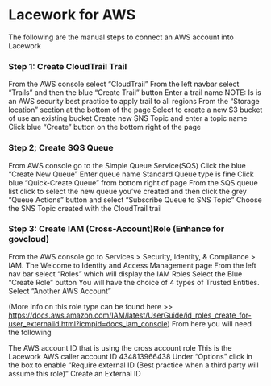 # Lacework for AWS
The following are the manual steps to connect an AWS account into Lacework

### Step 1: Create CloudTrail Trail
From the AWS console select “CloudTrail”
From the left navbar select “Trails” and then the blue  “Create Trail” button
Enter a trail name
NOTE: Is is an AWS security best practice to apply trail to all regions
From the “Storage location” section at the bottom of the page
Select to create a new S3 bucket of use an existing bucket
Create new SNS Topic and enter a topic name
Click blue “Create” button on the bottom right of the page

### Step 2; Create SQS Queue
From AWS console go to the Simple Queue Service(SQS)
Click the blue “Create New Queue”
Enter queue name
Standard Queue type is fine
Click blue “Quick-Create Queue” from bottom right of page
From the SQS queue list click to select the new queue you’ve created and then click the grey “Queue Actions” button and select “Subscribe Queue to SNS Topic”
Choose the SNS Topic created with the CloudTrail trail

### Step 3: Create IAM (Cross-Account)Role (Enhance for govcloud)
From the AWS console go to Services > Security, Identity, & Compliance > IAM. The Welcome to Identity and Access Management page
From the left nav bar select “Roles” which will display the IAM Roles
Select the Blue “Create Role” button
You will have the choice of 4 types of Trusted Entities. Select “Another AWS Account”

(More info on this role type can be found here >> https://docs.aws.amazon.com/IAM/latest/UserGuide/id_roles_create_for-user_externalid.html?icmpid=docs_iam_console)
From here you will need the following

The AWS account ID that is using the cross account role
This is the Lacework AWS caller account ID
434813966438
Under “Options” click in the box to enable “Require external ID (Best practice when a third party will assume this role)”
Create an External ID
